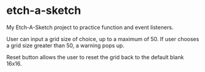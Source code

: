 # etch-a-sketch

My Etch-A-Sketch project to practice function and event listeners. 

User can input a grid size of choice, up to a maximum of 50. If user chooses a grid size greater than 50, a warning pops up. 

Reset button allows the user to reset the grid back to the default blank 16x16.